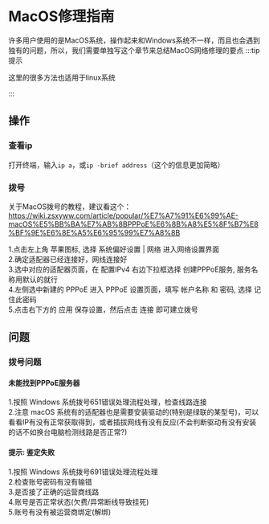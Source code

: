 # MacOS修理指南
许多用户使用的是MacOS系统，操作起来和Windows系统不一样，而且也会遇到独有的问题，所以，我们需要单独写这个章节来总结MacOS网络修理的要点
:::tip 提示

这里的很多方法也适用于linux系统

:::
## 操作
### 查看ip
打开终端，输入`ip a`，或`ip -brief address`（这个的信息更加简略）
### 拨号
关于MacOS拨号的教程，建议看这个：https://wiki.zsxyww.com/article/popular/%E7%A7%91%E6%99%AE-macOS%E5%BB%BA%E7%AB%8BPPPoE%E6%8B%A8%E5%8F%B7%E8%BF%9E%E6%8E%A5%E6%95%99%E7%A8%8B

1.点击左上角 苹果图标, 选择 系统偏好设置 | 网络 进入网络设置界面\
2.确定适配器已经连接好，网线连接好\
3.选中对应的适配器页面，在 配置IPv4 右边下拉框选择 创建PPPoE服务, 服务名称用默认的就行\
4.左侧选中新建的 PPPoE 进入 PPPoE 设置页面，填写 帐户名称 和 密码, 选择 记住此密码\
5.点击右下方的 应用 保存设置，然后点击 连接 即可建立拨号

## 问题
### 拨号问题
#### 未能找到PPPoE服务器
1.按照 Windows 系统拨号651错误处理流程处理，检查线路连接\
2.注意 macOS 系统有的适配器也是需要安装驱动的(特别是绿联的某型号)，可以看看IP有没有正常获取得到，或者插拔网线有没有反应(不会判断驱动有没有安装的话不如换台电脑检测线路是否正常?)

#### 提示: 鉴定失败
1.按照 Windows 系统拨号691错误处理流程处理\
2.检查账号密码有没有输错\
3.是否接了正确的运营商线路\
4.账号是否正常状态(欠费/异常断线导致挂死)\
5.账号有没有被运营商绑定(解绑)
